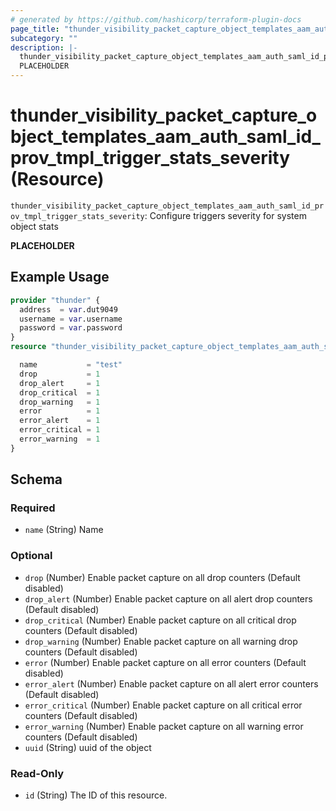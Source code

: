 ```yaml
---
# generated by https://github.com/hashicorp/terraform-plugin-docs
page_title: "thunder_visibility_packet_capture_object_templates_aam_auth_saml_id_prov_tmpl_trigger_stats_severity Resource - terraform-provider-thunder"
subcategory: ""
description: |-
  thunder_visibility_packet_capture_object_templates_aam_auth_saml_id_prov_tmpl_trigger_stats_severity: Configure triggers severity for system object stats
  PLACEHOLDER
---
```


# thunder_visibility_packet_capture_object_templates_aam_auth_saml_id_prov_tmpl_trigger_stats_severity (Resource)

`thunder_visibility_packet_capture_object_templates_aam_auth_saml_id_prov_tmpl_trigger_stats_severity`: Configure triggers severity for system object stats

__PLACEHOLDER__

## Example Usage

```terraform
provider "thunder" {
  address  = var.dut9049
  username = var.username
  password = var.password
}
resource "thunder_visibility_packet_capture_object_templates_aam_auth_saml_id_prov_tmpl_trigger_stats_severity" "thunder_visibility_packet_capture_object_templates_aam_auth_saml_id_prov_tmpl_trigger_stats_severity" {

  name           = "test"
  drop           = 1
  drop_alert     = 1
  drop_critical  = 1
  drop_warning   = 1
  error          = 1
  error_alert    = 1
  error_critical = 1
  error_warning  = 1
}
```

<!-- schema generated by tfplugindocs -->
## Schema

### Required

- `name` (String) Name

### Optional

- `drop` (Number) Enable packet capture on all drop counters (Default disabled)
- `drop_alert` (Number) Enable packet capture on all alert drop counters (Default disabled)
- `drop_critical` (Number) Enable packet capture on all critical drop counters (Default disabled)
- `drop_warning` (Number) Enable packet capture on all warning drop counters (Default disabled)
- `error` (Number) Enable packet capture on all error counters (Default disabled)
- `error_alert` (Number) Enable packet capture on all alert error counters (Default disabled)
- `error_critical` (Number) Enable packet capture on all critical error counters (Default disabled)
- `error_warning` (Number) Enable packet capture on all warning error counters (Default disabled)
- `uuid` (String) uuid of the object

### Read-Only

- `id` (String) The ID of this resource.


